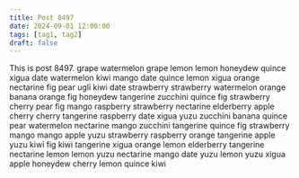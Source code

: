 ```yaml
---
title: Post 8497
date: 2024-09-01 12:00:00
tags: [tag1, tag2]
draft: false
---
```

This is post 8497.
grape
watermelon
grape
lemon
lemon
honeydew
quince
xigua
date
watermelon
kiwi
mango
date
quince
lemon
xigua
orange
nectarine
fig
pear
ugli
kiwi
date
strawberry
strawberry
watermelon
orange
banana
orange
fig
honeydew
tangerine
zucchini
quince
fig
strawberry
cherry
pear
fig
mango
raspberry
strawberry
nectarine
elderberry
apple
cherry
cherry
tangerine
raspberry
date
xigua
yuzu
zucchini
banana
quince
pear
watermelon
nectarine
mango
zucchini
tangerine
quince
fig
strawberry
mango
mango
apple
yuzu
strawberry
raspberry
orange
tangerine
apple
yuzu
kiwi
fig
kiwi
tangerine
xigua
orange
lemon
elderberry
tangerine
nectarine
lemon
lemon
yuzu
nectarine
mango
date
yuzu
lemon
yuzu
xigua
apple
honeydew
cherry
lemon
quince
kiwi
